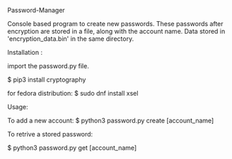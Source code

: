 Password-Manager

Console based program to create new passwords. These passwords after encryption are stored in a file, along with the account name.
Data stored in 'encryption_data.bin' in the same directory.

Installation :

import the password.py file.
 
$ pip3 install cryptography

for fedora distribution:
$ sudo dnf install xsel

Usage: 

To add a new account:
$ python3 password.py create [account_name]

To retrive a stored password:

$ python3 password.py get [account_name]



